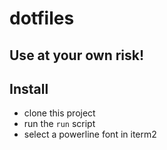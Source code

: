 # dotfiles

## Use at your own risk!

## Install

- clone this project
- run the `run` script
- select a powerline font in iterm2
